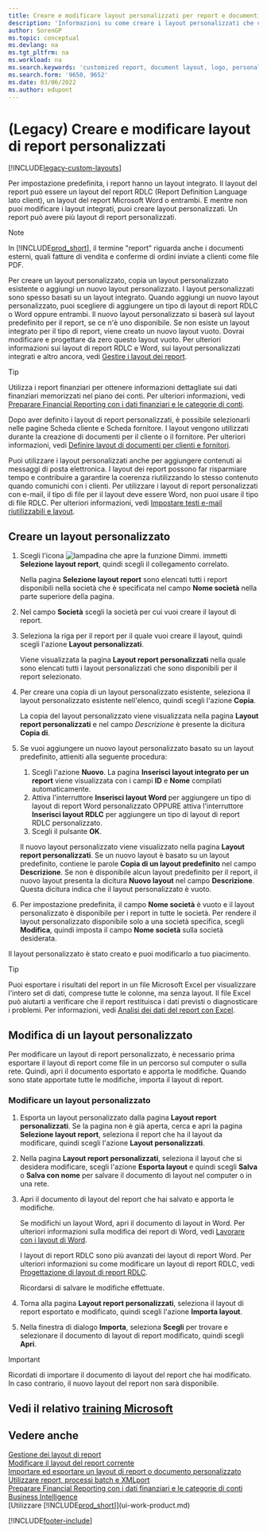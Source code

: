 ```yaml
---
title: Creare e modificare layout personalizzati per report e documenti
description: 'Informazioni su come creare i layout personalizzati che consentono di modificare l''aspetto del report quando viene visualizzato, stampato o salvato.'
author: SorenGP
ms.topic: conceptual
ms.devlang: na
ms.tgt_pltfrm: na
ms.workload: na
ms.search.keywords: 'customized report, document layout, logo, personalize'
ms.search.form: '9650, 9652'
ms.date: 03/06/2022
ms.author: edupont
---
```

# <a name="legacy-create-and-modify-custom-report-layouts"></a><a name="legacy-create-and-modify-custom-report-layouts"></a>(Legacy) Creare e modificare layout di report personalizzati

[!INCLUDE[legacy-custom-layouts](includes/legacy-custom-layouts.md)]

Per impostazione predefinita, i report hanno un layout integrato. Il layout del report può essere un layout del report RDLC (Report Definition Language lato client), un layout del report Microsoft Word o entrambi. E mentre non puoi modificare i layout integrati, puoi creare layout personalizzati. Un report può avere più layout di report personalizzati.

> [!NOTE]  
> In [!INCLUDE[prod_short](includes/prod_short.md)], il termine "report" riguarda anche i documenti esterni, quali fatture di vendita e conferme di ordini inviate a clienti come file PDF.

Per creare un layout personalizzato, copia un layout personalizzato esistente o aggiungi un nuovo layout personalizzato. I layout personalizzati sono spesso basati su un layout integrato. Quando aggiungi un nuovo layout personalizzato, puoi scegliere di aggiungere un tipo di layout di report RDLC o Word oppure entrambi. Il nuovo layout personalizzato si baserà sul layout predefinito per il report, se ce n'è uno disponibile. Se non esiste un layout integrato per il tipo di report, viene creato un nuovo layout vuoto. Dovrai modificare e progettare da zero questo layout vuoto. Per ulteriori informazioni sui layout di report RDLC e Word, sui layout personalizzati integrati e altro ancora, vedi [Gestire i layout dei report](ui-manage-report-layouts.md).  

> [!TIP]
> Utilizza i report finanziari per ottenere informazioni dettagliate sui dati finanziari memorizzati nel piano dei conti. Per ulteriori informazioni, vedi [Preparare Financial Reporting con i dati finanziari e le categorie di conti](bi-how-work-account-schedule.md).

Dopo aver definito i layout di report personalizzati, è possibile selezionarli nelle pagine Scheda cliente e Scheda fornitore. I layout vengono utilizzati durante la creazione di documenti per il cliente o il fornitore. Per ulteriori informazioni, vedi [Definire layout di documenti per clienti e fornitori](ui-define-customer-vendor-document-layouts.md).

Puoi utilizzare i layout personalizzati anche per aggiungere contenuti ai messaggi di posta elettronica. I layout dei report possono far risparmiare tempo e contribuire a garantire la coerenza riutilizzando lo stesso contenuto quando comunichi con i clienti. Per utilizzare i layout di report personalizzati con e-mail, il tipo di file per il layout deve essere Word, non puoi usare il tipo di file RDLC. Per ulteriori informazioni, vedi [Impostare testi e-mail riutilizzabili e layout](admin-how-setup-email.md#set-up-reusable-email-texts-and-layouts).

## <a name="create-a-custom-layout"></a><a name="create-a-custom-layout"></a>Creare un layout personalizzato

1. Scegli l'icona ![lampadina che apre la funzione Dimmi.](media/ui-search/search_small.png "Dimmi cosa vuoi fare") immetti **Selezione layout report**, quindi scegli il collegamento correlato.

    Nella pagina **Selezione layout report** sono elencati tutti i report disponibili nella società che è specificata nel campo **Nome società** nella parte superiore della pagina.
2. Nel campo **Società** scegli la società per cui vuoi creare il layout di report.
3. Seleziona la riga per il report per il quale vuoi creare il layout, quindi scegli l'azione **Layout personalizzati**.  

   Viene visualizzata la pagina **Layout report personalizzati** nella quale sono elencati tutti i layout personalizzati che sono disponibili per il report selezionato.
4. Per creare una copia di un layout personalizzato esistente, seleziona il layout personalizzato esistente nell'elenco, quindi scegli l'azione **Copia**.  

   La copia del layout personalizzato viene visualizzata nella pagina **Layout report personalizzati** e nel campo *Descrizione* è presente la dicitura **Copia di**.
5. Se vuoi aggiungere un nuovo layout personalizzato basato su un layout predefinito, attieniti alla seguente procedura:  
   1. Scegli l'azione **Nuovo**. La pagina **Inserisci layout integrato per un report** viene visualizzata con i campi **ID** e **Nome** compilati automaticamente.
   2. Attiva l'interruttore **Inserisci layout Word** per aggiungere un tipo di layout di report Word personalizzato OPPURE attiva l'interruttore **Inserisci layout RDLC** per aggiungere un tipo di layout di report RDLC personalizzato.
   4. Scegli il pulsante **OK**.  

    Il nuovo layout personalizzato viene visualizzato nella pagina **Layout report personalizzati**. Se un nuovo layout è basato su un layout predefinito, contiene le parole **Copia di un layout predefinito** nel campo **Descrizione**. Se non è disponibile alcun layout predefinito per il report, il nuovo layout presenta la dicitura **Nuovo layout** nel campo **Descrizione**. Questa dicitura indica che il layout personalizzato è vuoto.
6. Per impostazione predefinita, il campo **Nome società** è vuoto e il layout personalizzato è disponibile per i report in tutte le società. Per rendere il layout personalizzato disponibile solo a una società specifica, scegli **Modifica**, quindi imposta il campo **Nome società** sulla società desiderata.

Il layout personalizzato è stato creato e puoi modificarlo a tuo piacimento.

> [!TIP]
> Puoi esportare i risultati del report in un file Microsoft Excel per visualizzare l'intero set di dati, comprese tutte le colonne, ma senza layout. Il file Excel può aiutarti a verificare che il report restituisca i dati previsti o diagnosticare i problemi. Per informazioni, vedi [Analisi dei dati del report con Excel](report-analyze-excel.md).

## <a name="modifying-a-custom-layout"></a><a name="modifying-a-custom-layout"></a><a name="ModifyCustomLayout"></a>Modifica di un layout personalizzato

Per modificare un layout di report personalizzato, è necessario prima esportare il layout di report come file in un percorso sul computer o sulla rete. Quindi, apri il documento esportato e apporta le modifiche. Quando sono state apportate tutte le modifiche, importa il layout di report.

### <a name="modify-a-custom-layout"></a><a name="modify-a-custom-layout"></a>Modificare un layout personalizzato

1. Esporta un layout personalizzato dalla pagina **Layout report personalizzati**. Se la pagina non è già aperta, cerca e apri la pagina **Selezione layout report**, seleziona il report che ha il layout da modificare, quindi scegli l'azione **Layout personalizzati**.  
2. Nella pagina **Layout report personalizzati**, seleziona il layout che si desidera modificare, scegli l'azione **Esporta layout** e quindi scegli **Salva** o **Salva con nome** per salvare il documento di layout nel computer o in una rete.  
3. Apri il documento di layout del report che hai salvato e apporta le modifiche.

   Se modifichi un layout Word, apri il documento di layout in Word. Per ulteriori informazioni sulla modifica dei report di Word, vedi [Lavorare con i layout di Word](ui-how-add-fields-word-report-layout.md)<!--the next section [Making Changes to the Report Layout](ui-how-create-custom-report-layout.md#MakeChangesToLayout)-->.

   I layout di report RDLC sono più avanzati dei layout di report Word. Per ulteriori informazioni su come modificare un layout di report RDLC, vedi [Progettazione di layout di report RDLC](/dynamics-nav/Designing-RDLC-Report-Layouts).

   Ricordarsi di salvare le modifiche effettuate.

4. Torna alla pagina **Layout report personalizzati**, seleziona il layout di report esportato e modificato, quindi scegli l'azione **Importa layout**.  

5. Nella finestra di dialogo **Importa**, seleziona **Scegli** per trovare e selezionare il documento di layout di report modificato, quindi scegli **Apri**.

> [!IMPORTANT]
> Ricordati di importare il documento di layout del report che hai modificato. In caso contrario, il nuovo layout del report non sarà disponibile.

<!--
## <a name="create-and-modify-custom-report-layouts"></a><a name="create-and-modify-custom-report-layouts"></a><a name="MakeChangesToLayout"></a> Create and modify custom report layouts

To make general formatting and layout changes, such as changing text font, adding and modifying a table, or removing a data field, just use the basic editing features of Word like you do with any Word document.

If you're designing a Word report layout from scratch or adding new data fields, then start by adding a table that includes rows and columns that will eventually hold the data fields.

> [!TIP]  
> Show the table gridlines so that you see the boundaries of table cells. Remember to hide the gridlines when you're done editing. To show or hide table gridlines, select the table, and then under **Layout** on the **Table** tab, choose **View Gridlines**.

### <a name="embedding-fonts-in-word-layouts-for-consistency"></a><a name="embedding-fonts-in-word-layouts-for-consistency"></a>Embedding fonts in Word layouts for consistency

To ensure that reports always display and print with the intended fonts, wherever users open or print the reports, you can embed the fonts in the Word document. However, embedding fonts can significantly increase the size of the Word files. Learn more about embedding fonts in Word at [Embed fonts in Word, PowerPoint, or Excel](https://support.office.com/article/Embed-fonts-in-Word-PowerPoint-or-Excel-cb3982aa-ea76-4323-b008-86670f222dbc).

### <a name="removing-label-and-data-fields-in-word-layouts"></a><a name="removing-label-and-data-fields-in-word-layouts"></a><a name="RemoveField"></a> Removing label and data fields in Word layouts

 Label and data fields of a report are contained in content controls in Word. The following figure illustrates a content control when it's selected in the Word document.  

 ![Content control for field in Word report layout.](media/nav_wordreportlayouts_contentcontrol.png "NAV_WordReportLayouts_ContentControl")  

 The name of the label or data field name displays in the content control. In the example, the field name is CompanyAddr1.  

### <a name="to-remove-a-label-or-data-field"></a><a name="to-remove-a-label-or-data-field"></a>To remove a label or data field

1. Right-click the field you want to delete, then choose **Remove Content Control**.  

     The content control is removed, but the field name remains as text.  

2. Delete the remaining text as needed.  

### <a name="adding-data-fields"></a><a name="adding-data-fields"></a>Adding data fields

Adding data fields from a report dataset is more advanced and requires some knowledge of the report dataset. Learn more about adding fields for data, labels, and images at [Add Fields to a Word Report Layout](ui-how-add-fields-word-report-layout.md).  -->

## <a name="see-related-microsoft-training"></a><a name="see-related-microsoft-training"></a>Vedi il relativo [training Microsoft](/training/modules/change-documents-dynamics-365-business-central/index)

## <a name="see-also"></a><a name="see-also"></a>Vedere anche

[Gestione dei layout di report](ui-manage-report-layouts.md)  
[Modificare il layout del report corrente](ui-how-change-layout-currently-used-report.md)  
[Importare ed esportare un layout di report o documento personalizzato](ui-how-import-and-export-report-layout.md)  
[Utilizzare report, processi batch e XMLport](ui-work-report.md)  
[Preparare Financial Reporting con i dati finanziari e le categorie di conti](bi-how-work-account-schedule.md)  
[Business Intelligence](bi.md)  
[Utilizzare [!INCLUDE[prod_short](includes/prod_short.md)]](ui-work-product.md)  

[!INCLUDE[footer-include](includes/footer-banner.md)]
